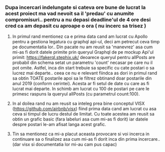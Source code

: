 ### Dupa incercari indelungate si cateva ore bune de lucrat la acest proiect ma vad nevoit sa il 'predau' cu anumite compromisuri.. pentru a nu depasi deadline'ul de 4 ore desi cred ca am depasit cu aproape o ora ( nu incerc sa trisez )

1. In primul rand mentionez ca e prima data cand am lucrat cu Apollo pentru a gestiona legatura cu graphql api-ul, deci am petrecut ceva timp pe documentatia lor.. Din pacate nu am reusit sa 'manevrez' asa cum mi-as fi dorit datele primite prin queryul Graphql de pe mockup Api'ul primit: https://fakerql.stephix.uk/ deoarece queryul pentru allPosts are probabil din schema setat un parametru 'count' necasar pe care nu il pot omite. Astfel, inca din start trebuie sa specific cu cate postari o sa lucrez mai departe.. ceea ce nu e relevant fiindca as dori in primul rand sa obtin TOATE postarile apoi sa le filtrez obtinand doar postarile din anul 2019 (conform cerintei). Acesta ar fi setul de date cu care as fi lucrat mai departe. In schimb am lucrat cu 100 de postari pe care le primesc raspuns la queryul allPosts (cu parametrul count:100).

2. In al doilea rand nu am reusit sa inteleg prea bine conceptul VISX (https://github.com/airbnb/visx) fiind prima data cand am lucrat cu asa ceva si timpul de lucru destul de limitat. Cu toate acestea am reusit sa obtin un grafic basic (fara labeluri asa cum mi-as fi dorit) iar datele despre postari le-am afisat langa acest grafic.

3. Tin sa mentionez ca mi-a placut aceasta provocare si voi incerca in continuare sa o finalizez asa cum mi-as fi dorit inca din prima incercare.. (dar visx si documentatia lor mi-au cam pus capac)
